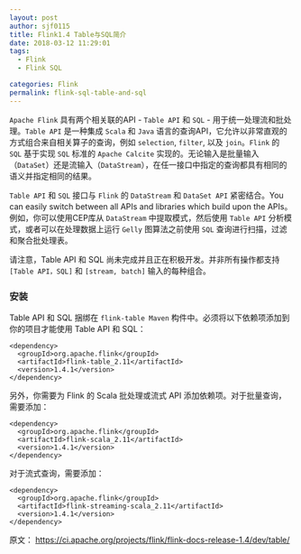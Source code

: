 ```yaml
---
layout: post
author: sjf0115
title: Flink1.4 Table与SQL简介
date: 2018-03-12 11:29:01
tags:
  - Flink
  - Flink SQL

categories: Flink
permalink: flink-sql-table-and-sql
---
```


`Apache Flink` 具有两个相关联的API - `Table API` 和 `SQL` - 用于统一处理流和批处理。`Table API` 是一种集成 `Scala` 和 `Java` 语言的查询API，它允许以非常直观的方式组合来自相关算子的查询，例如 `selection`, `filter`, 以及 `join`。`Flink` 的 `SQL` 基于实现 `SQL` 标准的 `Apache Calcite` 实现的。无论输入是批量输入（`DataSet`）还是流输入（`DataStream`），在任一接口中指定的查询都具有相同的语义并指定相同的结果。

`Table API` 和 `SQL` 接口与 `Flink` 的 `DataStream` 和 `DataSet API` 紧密结合。You can easily switch between all APIs and libraries which build upon the APIs。例如，你可以使用CEP库从 `DataStream` 中提取模式，然后使用 `Table API` 分析模式，或者可以在处理数据上运行 `Gelly` 图算法之前使用 `SQL` 查询进行扫描，过滤和聚合批处理表。

请注意，Table API 和 SQL 尚未完成并且正在积极开发。并非所有操作都支持 `[Table API，SQL]` 和 `[stream, batch]` 输入的每种组合。

### 安装

Table API 和 SQL 捆绑在 `flink-table Maven` 构件中。必须将以下依赖项添加到你的项目才能使用 Table API 和 SQL：
```
<dependency>
  <groupId>org.apache.flink</groupId>
  <artifactId>flink-table_2.11</artifactId>
  <version>1.4.1</version>
</dependency>
```

另外，你需要为 Flink 的 Scala 批处理或流式 API 添加依赖项。对于批量查询，需要添加：
```
<dependency>
  <groupId>org.apache.flink</groupId>
  <artifactId>flink-scala_2.11</artifactId>
  <version>1.4.1</version>
</dependency>
```
对于流式查询，需要添加：
```
<dependency>
  <groupId>org.apache.flink</groupId>
  <artifactId>flink-streaming-scala_2.11</artifactId>
  <version>1.4.1</version>
</dependency>
```
















































原文： https://ci.apache.org/projects/flink/flink-docs-release-1.4/dev/table/
